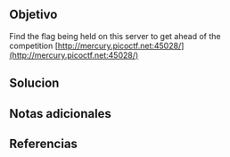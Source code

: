 ## Objetivo
Find the flag being held on this server to get ahead of the competition [http://mercury.picoctf.net:45028/](http://mercury.picoctf.net:45028/)
## Solucion

## Notas adicionales

## Referencias